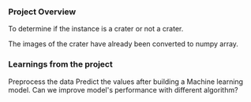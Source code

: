 ### Project Overview

 To determine if the instance is a crater or not a crater.

The images of the crater have already been converted to numpy array.


### Learnings from the project

 Preprocess the data
Predict the values after building a Machine learning model.
Can we improve model's performance with different algorithm?


